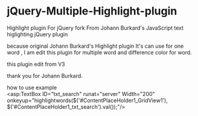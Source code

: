 # jQuery-Multiple-Highlight-plugin
Highlight plugin For jQuery fork From Johann Burkard's JavaScript text higlighting jQuery plugin 

because original Johann Burkard's Highlight plugin It's can use for one word , I am edit this plugin for multiple word and difference color for word.

this plugin edit from V3

thank you for Johann Burkard.

how to use example <br>
<asp:TextBox ID="txt_search" runat="server" Width="200" onkeyup="highlightwords($('#ContentPlaceHolder1_GridView1'), $('#ContentPlaceHolder1_txt_search').val());"/>
